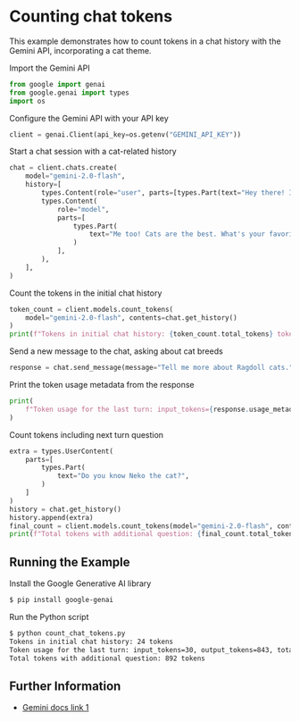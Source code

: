 # Counting chat tokens

This example demonstrates how to count tokens in a chat history with the Gemini API, incorporating a cat theme.

Import the Gemini API

```python
from google import genai
from google.genai import types
import os
```

Configure the Gemini API with your API key

```python
client = genai.Client(api_key=os.getenv("GEMINI_API_KEY"))
```

Start a chat session with a cat-related history

```python
chat = client.chats.create(
    model="gemini-2.0-flash",
    history=[
        types.Content(role="user", parts=[types.Part(text="Hey there! I love cats!")]),
        types.Content(
            role="model",
            parts=[
                types.Part(
                    text="Me too! Cats are the best. What's your favorite breed?"
                )
            ],
        ),
    ],
)
```

Count the tokens in the initial chat history

```python
token_count = client.models.count_tokens(
    model="gemini-2.0-flash", contents=chat.get_history()
)
print(f"Tokens in initial chat history: {token_count.total_tokens} tokens")
```

Send a new message to the chat, asking about cat breeds

```python
response = chat.send_message(message="Tell me more about Ragdoll cats.")
```

Print the token usage metadata from the response

```python
print(
    f"Token usage for the last turn: input_tokens={response.usage_metadata.prompt_token_count}, output_tokens={response.usage_metadata.candidates_token_count}, total_tokens={response.usage_metadata.total_token_count}"
)
```

Count tokens including next turn question

```python
extra = types.UserContent(
    parts=[
        types.Part(
            text="Do you know Neko the cat?",
        )
    ]
)
history = chat.get_history()
history.append(extra)
final_count = client.models.count_tokens(model="gemini-2.0-flash", contents=history)
print(f"Total tokens with additional question: {final_count.total_tokens} tokens")
```



## Running the Example

Install the Google Generative AI library

```sh
$ pip install google-genai

```

Run the Python script

```sh
$ python count_chat_tokens.py
Tokens in initial chat history: 24 tokens
Token usage for the last turn: input_tokens=30, output_tokens=843, total_tokens=873
Total tokens with additional question: 892 tokens
```



## Further Information

- [Gemini docs link 1](https://ai.google.dev/gemini-api/docs/tokens?lang=python#text-tokens)
